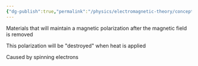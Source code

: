 ```yaml
---
{"dg-publish":true,"permalink":"/physics/electromagnetic-theory/concepts/paramagnetism/"}
---
```


Materials that will maintain a magnetic polarization after the magnetic field is removed

This polarization will be "destroyed" when heat is applied

Caused by spinning electrons

